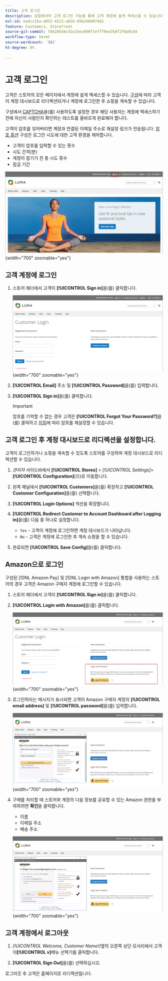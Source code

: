 ```yaml
---
title: 고객 로그인
description: 상점에서의 고객 로그인 기능을 통해 고객 계정에 쉽게 액세스할 수 있습니다.
exl-id: eadcc15a-a052-4213-a818-d5b248d974d2
feature: Customers, Storefront
source-git-commit: 7de285d4cd1e25ec890f1efff9ea7bdf2f0a9144
workflow-type: tm+mt
source-wordcount: '381'
ht-degree: 0%

---
```


# 고객 로그인

고객은 스토어의 모든 페이지에서 계정에 쉽게 액세스할 수 있습니다. [구성](../customers/account-options-new.md)에 따라 고객이 계정 대시보드로 리디렉션되거나 계정에 로그인한 후 쇼핑을 계속할 수 있습니다.

구성에서 [CAPTCHA](../systems/security-captcha.md)을(를) 사용하도록 설정한 경우 해당 사용자는 계정에 액세스하기 전에 자신이 사람인지 확인하는 테스트를 올바르게 완료해야 합니다.

고객이 암호를 잊어버리면 계정과 연결된 이메일 주소로 재설정 링크가 전송됩니다. [암호 옵션](../customers/password-options.md) 구성은 로그인 시도에 대한 고객 환경을 제어합니다.

- 고객이 암호를 입력할 수 있는 횟수
- 시도 간격(분)
- 계정이 잠기기 전 총 시도 횟수
- 잠금 기간

![Storefront 헤더의 로그인 링크](assets/storefront-sign-in-create-account.png){width="700" zoomable="yes"}

## 고객 계정에 로그인

1. 스토어 헤더에서 고객이 **[!UICONTROL Sign in]**&#x200B;을(를) 클릭합니다.

   ![고객 로그인](assets/login.png){width="700" zoomable="yes"}

1. **[!UICONTROL Email]** 주소 및 **[!UICONTROL Password]**&#x200B;을(를) 입력합니다.

1. **[!UICONTROL Sign in]**&#x200B;을(를) 클릭합니다.

   >[!IMPORTANT]
   >
   >암호를 기억할 수 없는 경우 고객은 **[!UICONTROL Forgot Your Password?]**&#x200B;을(를) 클릭하고 [지침](../customers/password-reset.md)에 따라 암호를 재설정할 수 있습니다.

## 고객 로그인 후 계정 대시보드로 리디렉션을 설정합니다.

고객이 로그인하거나 쇼핑을 계속할 수 있도록 스토어를 구성하여 계정 대시보드로 리디렉션할 수 있습니다.

1. _관리자_ 사이드바에서 **[!UICONTROL Stores]** > _[!UICONTROL Settings]_>**[!UICONTROL Configuration]**(으)로 이동합니다.

1. 왼쪽 패널에서 **[!UICONTROL Customers]**&#x200B;을(를) 확장하고 **[!UICONTROL Customer Configuration]**&#x200B;을(를) 선택합니다.

1. **[!UICONTROL Login Options]** 섹션을 확장합니다.

1. **[!UICONTROL Redirect Customer to Account Dashboard after Logging in]**&#x200B;을(를) 다음 중 하나로 설정합니다.

   - `Yes` - 고객이 계정에 로그인하면 계정 대시보드가 나타납니다.
   - `No` - 고객은 계정에 로그인한 후 계속 쇼핑을 할 수 있습니다.

1. 완료되면 **[!UICONTROL Save Config]**&#x200B;을(를) 클릭합니다.

## Amazon으로 로그인

구성된 [!DNL Amazon Pay] 및 [!DNL Login with Amazon] 통합을 사용하는 스토어의 경우 고객은 Amazon 구매자 계정에 로그인할 수 있습니다.

1. 스토어 헤더에서 고객이 **[!UICONTROL Sign in]**&#x200B;을(를) 클릭합니다.

1. **[!UICONTROL Login with Amazon]**&#x200B;을(를) 클릭합니다.

   ![Amazon에 로그인](assets/amazon-pay.png){width="700" zoomable="yes"}

1. 로그인하라는 메시지가 표시되면 고객이 Amazon 구매자 계정의 **[!UICONTROL email address]** 및 **[!UICONTROL password]**&#x200B;을(를) 입력합니다.

   ![Amazon 자격 증명 입력](assets/amazon-popup1.png){width="700" zoomable="yes"}

1. 구매를 처리할 때 스토어와 계정의 다음 정보를 공유할 수 있는 Amazon 권한을 부여하려면 **확인**&#x200B;을 클릭합니다.

   - 이름
   - 이메일 주소
   - 배송 주소

   ![데이터 공유 권한 부여](assets/amazon-popup2.png){width="700" zoomable="yes"}

## 고객 계정에서 로그아웃

1. _[!UICONTROL Welcome, Customer Name!]_&#x200B;옆의 오른쪽 상단 모서리에서 고객이&#x200B;**[!UICONTROL v]**&#x200B;메뉴 선택기를 클릭합니다.

1. **[!UICONTROL Sign Out]**&#x200B;을(를) 선택하십시오.

로그아웃 후 고객은 홈페이지로 리디렉션됩니다.
